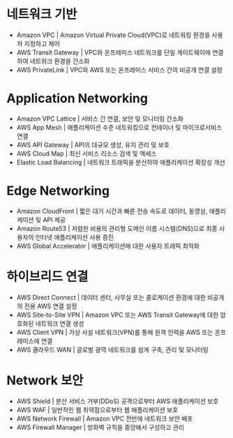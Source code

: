 # 네트워크 기반
 
* Amazon VPC | Amazon Virtual Private Cloud(VPC)로 네트워킹 환경을 사용자 지정하고 제어
* AWS Transit Gateway | VPC와 온프레미스 네트워크를 단일 게이트웨이에 연결하여 네트워크 환경을 간소화
* AWS PrivateLink | VPC와 AWS 또는 온프레미스 서비스 간의 비공개 연결 설정
 
# Application Networking
 
* Amazon VPC Lattice | 서비스 간 연결, 보안 및 모니터링 간소화
* AWS App Mesh | 애플리케이션 수준 네트워킹으로 컨테이너 및 마이크로서비스 연결
* AWS API Gateway | API의 대규모 생성, 유지 관리 및 보호
* AWS Cloud Map | 최신 서비스 리소스 검색 및 액세스
* Elastic Load Balancing | 네트워크 트래픽을 분산하여 애플리케이션 확장성 개선
 
# Edge Networking
 
* Amazon CloudFront | 짧은 대기 시간과 빠른 전송 속도로 데이터, 동영상, 애플리케이션 및 API 제공
* Amazon Route53 | 저렴한 비용의 관리형 도메인 이름 시스템(DNS)으로 최종 사용자의 인터넷 애플리케이션 사용 증진
* AWS Global Accelerator | 애플리케이션에 대한 사용자 트래픽 최적화
 
# 하이브리드 연결
 
* AWS Direct Connect | 데이터 센터, 사무실 또는 콜로케이션 환경에 대한 비공개의 전용 AWS 연결 설정
* AWS Site-to-Site VPN | Amazon VPC 또는 AWS Transit Gateway에 대한 암호화된 네트워크 연결 생성
* AWS Client VPN | 가상 사설 네트워크(VPN)를 통해 원격 인력을 AWS 또는 온프레미스에 연결
* AWS 클라우드 WAN | 글로벌 광역 네트워크를 쉽게 구축, 관리 및 모니터링
 
# Network 보안
 
* AWS Shield | 분산 서비스 거부(DDoS) 공격으로부터 AWS 애플리케이션 보호
* AWS WAF | 일반적인 웹 취약점으로부터 웹 애플리케이션 보호
* AWS Network Firewall | Amazon VPC 전반에 네트워크 보안 배포
* AWS Firewall Manager | 방화벽 규칙을 중앙에서 구성하고 관리
